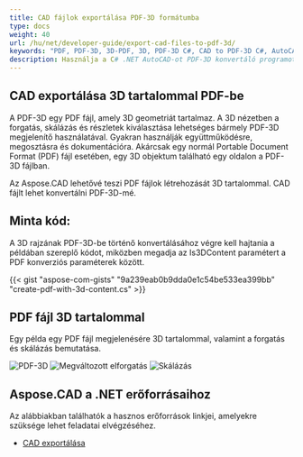 ```yaml
---
title: CAD fájlok exportálása PDF-3D formátumba
type: docs
weight: 40
url: /hu/net/developer-guide/export-cad-files-to-pdf-3d/
keywords: "PDF, PDF-3D, 3D-PDF, 3D, PDF-3D C#, CAD to PDF-3D C#, AutoCAD konvertálás, autocad konvertálás pdf-3d-be"
description: Használja a C# .NET AutoCAD-ot PDF-3D konvertáló programot C#-ban. 3D modellt konvertálhat PDF-3D-be C# .NET-ben is.
---
```


## **CAD exportálása 3D tartalommal PDF-be**

A PDF-3D egy PDF fájl, amely 3D geometriát tartalmaz. A 3D nézetben a forgatás, skálázás és részletek kiválasztása lehetséges bármely PDF-3D megjelenítő használatával. Gyakran használják együttműködésre, megosztásra és dokumentációra. Akárcsak egy normál Portable Document Format (PDF) fájl esetében, egy 3D objektum található egy oldalon a PDF-3D fájlban.

Az Aspose.CAD lehetővé teszi PDF fájlok létrehozását 3D tartalommal. CAD fájlt lehet konvertálni PDF-3D-mé.

## **Minta kód:**

A 3D rajzának PDF-3D-be történő konvertálásához végre kell hajtania a példában szereplő kódot, miközben megadja az Is3DContent paramétert a PDF konverziós paraméterek között.

{{< gist "aspose-com-gists" "9a239eab0b9dda0e1c54be533ea399bb" "create-pdf-with-3d-content.cs" >}}

## **PDF fájl 3D tartalommal**

Egy példa egy PDF fájl megjelenésére 3D tartalommal, valamint a forgatás és skálázás bemutatása.

![PDF-3D](/_assets/guide/pdf-3d/result.png)
![Megváltozott elforgatás](/_assets/guide/pdf-3d/rotate.png)
![Skálázás](/_assets/guide/pdf-3d/scaling.png)

## **Aspose.CAD a .NET erőforrásaihoz**

Az alábbiakban találhatók a hasznos erőforrások linkjei, amelyekre szüksége lehet feladatai elvégzéséhez.

- [CAD exportálása](/hu/cad/net/exporting-cad/)
